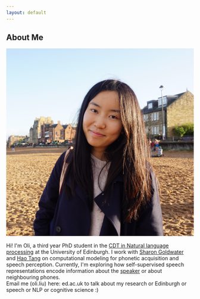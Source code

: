 ```yaml
---
layout: default
---
```


## About Me

<img class="profile-picture" src="profile.jpg">

Hi! I'm Oli, a third year PhD student in the [CDT in Natural language processing](https://web.inf.ed.ac.uk/cdt/natural-language-processing) at the University of Edinburgh. I work with [Sharon Goldwater](https://homepages.inf.ed.ac.uk/sgwater/) and [Hao Tang](https://homepages.inf.ed.ac.uk/htang2/) on computational modeling for phonetic acquisition and speech perception. Currently, I'm exploring how self-supervised speech representations encode information about the [speaker](https://arxiv.org/pdf/2305.12464.pdf) or about neighbouring phones.    
Email me (oli.liu) here: ed.ac.uk to talk about my research or Edinburgh or speech or NLP or cognitive science :) 
